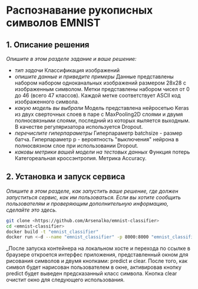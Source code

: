 # Распознавание рукописных символов EMNIST

## 1. Описание решения
_Опишите в этом разделе задание и ваше решение:_
- _тип задачи_ 
    Классификация изображений
- _опишите данные и приведите примеры_ 
    Данные представлены набором набором одноканальных изображений размером 28х28 с изображенным символом.
    Метки представлены набором чисел от 0 до 46 (всего 47 классов). Каждой метке соответствует ASCII код изображенного символа.
- _какую модель вы выбрали_ 
    Модель представлена нейросетью Keras из двух сверточных слоев в паре с MaxPooling2D слоями и двумя полносвязными слоями, последний из которых яыляется выходным. 
    В качестве регуляризатора используется Dropout.
- _перечислите гиперпараметры_ 
    Гиперпараметр batchsize - размер батча.
    Гиперпараметр p - вероятность "выключения" нейрона в полносвязном слое при использовании Dropout.
- _каковы метрики вашей модели на тестовых данных_ 
    Функция потерь Категореальная кроссэнтропия. 
    Метрика Accuracy.


## 2. Установка и запуск сервиса

_Опишите в этом разделе, как запустить ваше решение, где должен запуститься сервис, как им пользоваться. Если вы хотите сообщить пользователям и проверяющим дополнительную информацию, сделайте это здесь._

```bash
git clone <https://github.com/Arsenalko/emnist-classifier>
cd <emnist-classifier>
docker build -t "emnist_classifier"
docker run <-d --name "emnist_classifier" -p 8000:8000 "emnist_classifier">

```
_После запуска контейнера на локальном хосте и перехода по ссылке в браузере откроется интерфес приложения, представленный окном для рисования символов и двумя кнопками: predict и clear. После того, как символ будет нарисован пользователем в окне, активировав кнопку predict будет выведен предсказанный класс символа. Кнопка clear очистит окно для следующего использования.